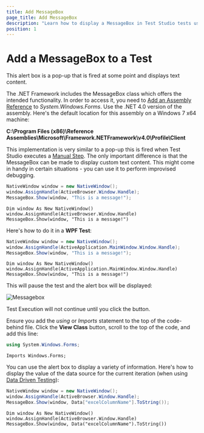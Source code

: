 ```yaml
---
title: Add MessageBox
page_title: Add MessageBox
description: "Learn how to display a MessageBox in Test Studio tests using C# or VB.NET. This article explains how to add the necessary assembly reference, shows code examples for web and WPF tests, and demonstrates how to use MessageBox for debugging or displaying data-driven values."
position: 1
---
```

# Add a MessageBox to a Test

This alert box is a pop-up that is fired at some point and displays text content.

The .NET Framework includes the MessageBox class which offers the intended functionality. In order to access it, you need to <a href="/advanced-topics/coded-steps/add-assembly-reference" target="_blank">Add an Assembly Reference</a> to *System.Windows.Forms*. Use the .NET 4.0 version of the assembly. Here's the default location for this assembly on a Windows 7 x64 machine:

**C:\Program Files (x86)\Reference Assemblies\Microsoft\Framework\.NETFramework\v4.0\Profile\Client**

This implementation is very similar to a pop-up this is fired when Test Studio executes a <a href="/features/custom-steps/manual-step" target="_blank">Manual Step</a>. The only important difference is that the MessageBox can be made to display custom text content. This might come in handy in certain situations - you can use it to perform improvised debugging.

```C#
NativeWindow window = new NativeWindow();
window.AssignHandle(ActiveBrowser.Window.Handle);
MessageBox.Show(window, "This is a message!");
```
```VB
Dim window As New NativeWindow()
window.AssignHandle(ActiveBrowser.Window.Handle)
MessageBox.Show(window, "This is a message!")
```

Here's how to do it in a **WPF Test**:


```C#
NativeWindow window = new NativeWindow();
window.AssignHandle(ActiveApplication.MainWindow.Window.Handle);
MessageBox.Show(window, "This is a message!");
```
```VB
Dim window As New NativeWindow()
window.AssignHandle(ActiveApplication.MainWindow.Window.Handle)
MessageBox.Show(window, "This is a message!")
```


This will pause the test and the alert box will be displayed:

![Messagebox][1]

Test Execution will not continue until you click the button.
 
Ensure you add the *using* or *Imports* statement to the top of the code-behind file. Click the **View Class** button, scroll to the top of the code, and add this line:

```C#
using System.Windows.Forms;
```
```VB
Imports Windows.Forms;
```

You can use the alert box to display a variety of information. Here's how to display the value of the data source for the current iteration (when using <a href="/features/data-driven-testing/Overview" target="_blank">Data Driven Testing</a>):

```C#
NativeWindow window = new NativeWindow();
window.AssignHandle(ActiveBrowser.Window.Handle);
MessageBox.Show(window, Data["excelColumnName"].ToString());
```
```VB
Dim window As New NativeWindow()
window.AssignHandle(ActiveBrowser.Window.Handle)
MessageBox.Show(window, Data("excelColumnName").ToString())
```

[1]: /img/advanced-topics/coded-samples/general/add-message-box/fig1.png
